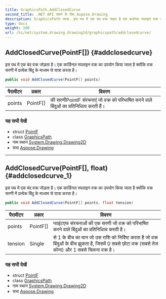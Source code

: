 ```yaml
---
title: GraphicsPath.AddClosedCurve
second_title: .NET API संदर्भ के लिए Aspose.Drawing
description: GraphicsPath तरक. इस पथ में एक बंद वक्र जड़त है एक कर्डनल स्पलइन वक्र क उपयग कय जत है क्यंक वक्र सरण में प्रत्येक बंदु के मध्यम से यत्र करत है
type: docs
weight: 100
url: /hi/net/system.drawing.drawing2d/graphicspath/addclosedcurve/
---
```

## AddClosedCurve(PointF[]) {#addclosedcurve}

इस पथ में एक बंद वक्र जोड़ता है। एक कार्डिनल स्पलाइन वक्र का उपयोग किया जाता है क्योंकि वक्र सरणी में प्रत्येक बिंदु के माध्यम से यात्रा करता है।

```csharp
public void AddClosedCurve(PointF[] points)
```

| पैरामीटर | प्रकार | विवरण |
| --- | --- | --- |
| points | PointF[] | की सरणीPointF संरचनाएं जो वक्र को परिभाषित करने वाले बिंदुओं का प्रतिनिधित्व करती हैं। |

### यह सभी देखें

* struct [PointF](../../../system.drawing/pointf/)
* class [GraphicsPath](../)
* नाम स्थान [System.Drawing.Drawing2D](../../graphicspath/)
* सभा [Aspose.Drawing](../../../)

---

## AddClosedCurve(PointF[], float) {#addclosedcurve_1}

इस पथ में एक बंद वक्र जोड़ता है। एक कार्डिनल स्पलाइन वक्र का उपयोग किया जाता है क्योंकि वक्र सरणी में प्रत्येक बिंदु के माध्यम से यात्रा करता है।

```csharp
public void AddClosedCurve(PointF[] points, float tension)
```

| पैरामीटर | प्रकार | विवरण |
| --- | --- | --- |
| points | PointF[] | प्वाइंटएफ संरचनाओं की एक सरणी जो वक्र को परिभाषित करने वाले बिंदुओं का प्रतिनिधित्व करती है। |
| tension | Single | से 1 के बीच का मान जो उस राशि को निर्दिष्ट करता है जो वक्र बिंदुओं के बीच झुकता है, जिसमें 0 सबसे छोटा वक्र (सबसे तेज कोना) और 1 सबसे चिकना वक्र है। |

### यह सभी देखें

* struct [PointF](../../../system.drawing/pointf/)
* class [GraphicsPath](../)
* नाम स्थान [System.Drawing.Drawing2D](../../graphicspath/)
* सभा [Aspose.Drawing](../../../)


